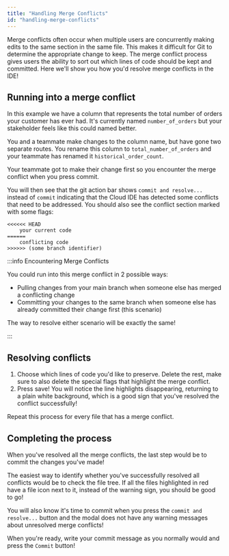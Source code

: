 ```yaml
---
title: "Handling Merge Conflicts"
id: "handling-merge-conflicts"
---
```


Merge conflicts often occur when multiple users are concurrently making edits to the same section in the same file. This makes it difficult for Git to determine the appropriate change to keep. The merge conflict process gives users the ability to sort out which lines of code should be kept and committed. Here we'll show you how you'd resolve merge conflicts in the IDE!

## Running into a merge conflict

In this example we have a column that represents the total number of orders your customer has ever had. It's currently named `number_of_orders` but your stakeholder feels like this could named better. 

You and a teammate make changes to the column name, but have gone two separate routes. You rename this column to `total_number_of_orders` and your teammate has renamed it `historical_order_count`. 

Your teammate got to make their change first so you encounter the merge conflict when you press commit.

<Lightbox src="/img/docs/dbt-cloud/cloud-ide/commit-to-merge-conflict.png" title="Commit which will trigger the merge conflict"/>

You will then see that the git action bar shows `commit and resolve...` instead of `commit` indicating that the Cloud IDE has detected some conflicts that need to be addressed. You should also see the conflict section marked with some flags:
```
<<<<<< HEAD
    your current code
======
    conflicting code
>>>>>> (some branch identifier)
```

<Lightbox src="/img/docs/dbt-cloud/cloud-ide/conflict-section.png" title="Conflicting section that needs resolution will be highlighted"/>

<Lightbox src="/img/docs/dbt-cloud/cloud-ide/file-highlight.png" title="File and path are colored in red with a warning sign to highlight files that need to be resolved"/>

<Lightbox src="/img/docs/dbt-cloud/cloud-ide/commit-warning.png" title="Pressing commit without resolving the conflict will also list which files need to be addressed"/>

:::info Encountering Merge Conflicts

You could run into this merge conflict in 2 possible ways:
- Pulling changes from your main branch when someone else has merged a conflicting change
- Committing your changes to the same branch when someone else has already committed their change first (this scenario)

The way to resolve either scenario will be exactly the same!

:::

## Resolving conflicts

<Lightbox src="/img/docs/dbt-cloud/cloud-ide/resolve-section.png" title="Choosing lines to keep"/>

1. Choose which lines of code you'd like to preserve. Delete the rest, make sure to also delete the special flags that highlight the merge conflict.
2. Press save! You will notice the line highlights disappearing, returning to a plain white background, which is a good sign that you've resolved the conflict successfully!

Repeat this process for every file that has a merge conflict.

## Completing the process

When you've resolved all the merge conflicts, the last step would be to commit the changes you've made!

The easiest way to identify whether you've successfully resolved all conflicts would be to check the file tree. If all the files highlighted in red have a file icon next to it, instead of the warning sign, you should be good to go!

<Lightbox src="/img/docs/dbt-cloud/cloud-ide/needs-resolution.png" title="Conflict still needs to be resolved"/>

<Lightbox src="/img/docs/dbt-cloud/cloud-ide/resolved-file.png" title="Conflict has been resolved! "/>

You will also know it's time to commit when you press the `commit and resolve...` button and the modal does not have any warning messages about unresolved merge conflicts!

<Lightbox src="/img/docs/dbt-cloud/cloud-ide/commit-warning.png" title="Commit modal with a warning highlighting unresolved merge conflicts"/>

<Lightbox src="/img/docs/dbt-cloud/cloud-ide/clean-commit-modal.png" title="Clean commit modal that's ready to be committed"/>

When you're ready, write your commit message as you normally would and press the `Commit` button!

<Lightbox src="/img/docs/dbt-cloud/cloud-ide/commit-to-resolve.png" title="Commit merge conflict resolution"/>
